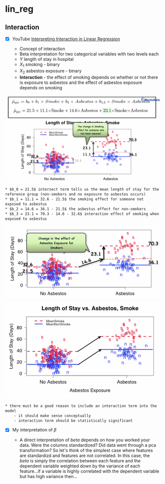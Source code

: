 # lin_reg

## Interaction

- [x] YouTube [Interpreting Interaction in Linear Regression](https://www.youtube.com/watch?v=vZUtDJbzFRQ)

    * Concept of interaction
    * Beta interpretation for two categorical variables with two levels each
    * $Y$ length of stay in hospital
    * $X_1$ smoking - binary
    * $X_2$ asbestos exposure - binary
    * **Interaction** - the effect of smoking depends on whether or not there is exposure to asbestos and the effect of asbestos exposure depends on smoking

![ ](lin_reg.png)

    * $b_0 = 21.5$ intersect term tells us the mean length of stay for the reference group (non-smokers and no exposure to asbestos occurs)
    * $b_1 = 11.1 = 32.6 - 21.5$ the smoking effect for someone not exposed to asbestus
    * $b_2 = 14.6 = 36.1 - 21.5$ the asbestus effect for non-smokers
    * $b_3 = 23.1 = 70.3 - 14.6 - 32.6$ interaction effect of smoking when exposed to asbestus

![ ](interactions.png)

![ ](no_interactions.png)

    * there must be a good reason to include an interaction term into the model
        - it should make sense conceptually
        - interaction term should be statistically significant

- [x] My interpretation of $\beta$

    * A direct interpretation of $beta$ depends on how you worked your data. Were the columns standardized? Did data went through a pca transformation? So let's think of the simplest case where features are standardizd and features are not correlated. In this case, the $beta$ is simply the correlation between each feature and the dependent variable weighted down by the variance of each feature...if a variable is highly correlated with the dependent variable but has high variance then...




